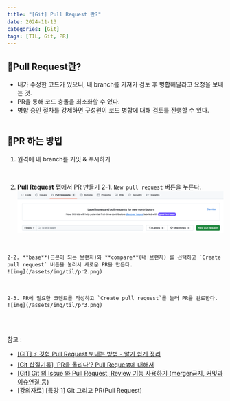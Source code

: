 ```yaml
---
title: "[Git] Pull Request 란?"
date: 2024-11-13
categories: [Git]
tags: [TIL, Git, PR]
---
```


## 📍Pull Request란?
- 내가 수정한 코드가 있으니, 내 branch를 가져가 검토 후 병합해달라고 요청을 보내는 것.
- PR을 통해 코드 충돌을 최소화할 수 있다.
- 병합 승인 절차를 강제하면 구성원이 코드 병합에 대해 검토를 진행할 수 있다.
<br /><br />

## 📍PR 하는 방법
1. 원격에 내 branch를 커밋 & 푸시하기
<br />

2. **Pull Request** 탭에서 PR 만들기
    2-1. `New pull request` 버튼을 누른다.
    ![img](/assets/img/til/pr1.png)
<br />

    2-2. **base**(근본이 되는 브랜치)와 **compare**(내 브랜치) 를 선택하고 `Create pull request` 버튼을 눌러서 새로운 PR을 만든다.
    ![img](/assets/img/til/pr2.png)
<br />

    2-3. PR에 필요한 코멘트를 작성하고 `Create pull request`를 눌러 PR을 완료한다.
    ![img](/assets/img/til/pr3.png)

<br /><br />

참고 : 
- [[GIT] ⚡️ 깃헙 Pull Request 보내는 방법 - 알기 쉽게 정리](https://inpa.tistory.com/entry/GIT-%E2%9A%A1%EF%B8%8F-%EA%B9%83%ED%97%99-PRPull-Request-%EB%B3%B4%EB%82%B4%EB%8A%94-%EB%B0%A9%EB%B2%95-folk-issue)
- [[Git 삽질기록] 'PR을 올리다'? Pull Request에 대해서](https://holika.tistory.com/entry/Git-%EC%82%BD%EC%A7%88%EA%B8%B0%EB%A1%9D-PR%EC%9D%84-%EC%98%AC%EB%A6%AC%EB%8B%A4-Pull-Request%EC%97%90-%EB%8C%80%ED%95%B4%EC%84%9C)
- [[Git] Git 의 Issue 와 Pull Request, Review 기능 사용하기 (merger금지, 커밋과 이슈연결 등)](https://skylarcoding.tistory.com/225)
- [강의자료] [특강 1] Git 그리고 PR(Pull Request)